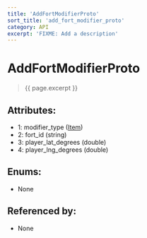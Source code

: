 ```yaml
---
title: 'AddFortModifierProto'
sort_title: 'add_fort_modifier_proto'
category: API
excerpt: 'FIXME: Add a description'
---
```


[comment]: <> (THIS PART IS GENERATED - AKA DON'T EDIT THIS PART MANUALLY)

# AddFortModifierProto

> {{ page.excerpt }}

## Attributes:

- 1: modifier_type ([Item](../../enums/Item/))
- 2: fort_id (string)
- 3: player_lat_degrees (double)
- 4: player_lng_degrees (double)

## Enums:

- None

## Referenced by:

- None

[comment]: <> (YOU CAN EDIT AFTER THIS)
